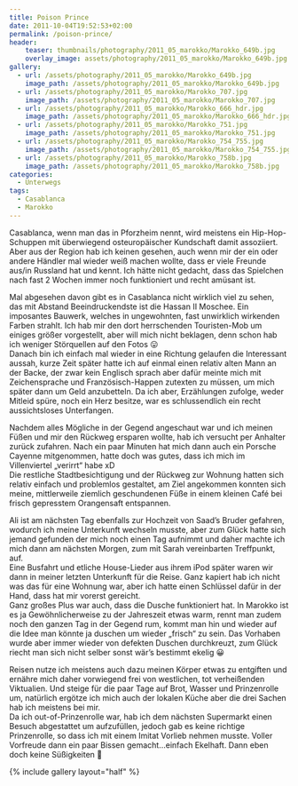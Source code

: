 ```yaml
---
title: Poison Prince
date: 2011-10-04T19:52:53+02:00
permalink: /poison-prince/
header:
    teaser: thumbnails/photography/2011_05_marokko/Marokko_649b.jpg
    overlay_image: assets/photography/2011_05_marokko/Marokko_649b.jpg
gallery:
  - url: /assets/photography/2011_05_marokko/Marokko_649b.jpg
    image_path: /assets/photography/2011_05_marokko/Marokko_649b.jpg
  - url: /assets/photography/2011_05_marokko/Marokko_707.jpg
    image_path: /assets/photography/2011_05_marokko/Marokko_707.jpg
  - url: /assets/photography/2011_05_marokko/Marokko_666_hdr.jpg
    image_path: /assets/photography/2011_05_marokko/Marokko_666_hdr.jpg
  - url: /assets/photography/2011_05_marokko/Marokko_751.jpg
    image_path: /assets/photography/2011_05_marokko/Marokko_751.jpg
  - url: /assets/photography/2011_05_marokko/Marokko_754_755.jpg
    image_path: /assets/photography/2011_05_marokko/Marokko_754_755.jpg
  - url: /assets/photography/2011_05_marokko/Marokko_758b.jpg
    image_path: /assets/photography/2011_05_marokko/Marokko_758b.jpg
categories:
  - Unterwegs
tags:
  - Casablanca
  - Marokko
---
```


Casablanca, wenn man das in Pforzheim nennt, wird meistens ein Hip-Hop-Schuppen mit überwiegend osteuropäischer Kundschaft damit assoziiert. 
Aber aus der Region hab ich keinen gesehen, auch wenn mir der ein oder andere Händler mal wieder weiß machen wollte, 
dass er viele Freunde aus/in Russland hat und kennt. Ich hätte nicht gedacht, dass das Spielchen nach fast 2 Wochen 
immer noch funktioniert und recht amüsant ist.  

Mal abgesehen davon gibt es in Casablanca nicht wirklich viel zu sehen, das mit Abstand Beeindruckendste ist die Hassan II Moschee. 
Ein imposantes Bauwerk, welches in ungewohnten, fast unwirklich wirkenden Farben strahlt. Ich hab mir den dort 
herrschenden Touristen-Mob um einiges größer vorgestellt, aber will mich nicht beklagen, denn schon hab ich weniger Störquellen auf den Fotos 😛  
Danach bin ich einfach mal wieder in eine Richtung gelaufen die Interessant aussah, kurze Zeit später hatte ich auf 
einmal einen relativ alten Mann an der Backe, der zwar kein Englisch sprach aber dafür meinte mich mit Zeichensprache und 
Französisch-Happen zutexten zu müssen, um mich später dann um Geld anzubetteln. Da ich aber, Erzählungen zufolge, 
weder Mitleid spüre, noch ein Herz besitze, war es schlussendlich ein recht aussichtsloses Unterfangen.
  
Nachdem alles Mögliche in der Gegend angeschaut war und ich meinen Füßen und mir den Rückweg ersparen wollte, 
hab ich versucht per Anhalter zurück zufahren. Nach ein paar Minuten hat mich dann auch ein Porsche Cayenne mitgenommen, 
hatte doch was gutes, dass ich mich im Villenviertel „verirrt“ habe xD  
Die restliche Stadtbesichtigung und der Rückweg zur Wohnung hatten sich relativ einfach und problemlos gestaltet, 
am Ziel angekommen konnten sich meine, mittlerweile ziemlich geschundenen Füße in einem kleinen Café bei frisch gepresstem Orangensaft entspannen.

Ali ist am nächsten Tag ebenfalls zur Hochzeit von Saad’s Bruder gefahren, wodurch ich meine Unterkunft wechseln musste, 
aber zum Glück hatte sich jemand gefunden der mich noch einen Tag aufnimmt und daher machte ich mich dann am nächsten Morgen, zum mit Sarah vereinbarten Treffpunkt, auf.  
Eine Busfahrt und etliche House-Lieder aus ihrem iPod später waren wir dann in meiner letzten Unterkunft für die Reise. 
Ganz kapiert hab ich nicht was das für eine Wohnung war, aber ich hatte einen Schlüssel dafür in der Hand, dass hat mir vorerst gereicht.  
Ganz großes Plus war auch, dass die Dusche funktioniert hat. In Marokko ist es ja Gewöhnlicherweise zu der Jahreszeit etwas warm, 
rennt man zudem noch den ganzen Tag in der Gegend rum, kommt man hin und wieder auf die Idee man könnte ja duschen um wieder „frisch“ zu sein. 
Das Vorhaben wurde aber immer wieder von defekten Duschen durchkreuzt, zum Glück riecht man sich nicht selber sonst wär’s bestimmt ekelig 😀

Reisen nutze ich meistens auch dazu meinen Körper etwas zu entgiften und ernähre mich daher vorwiegend frei von westlichen, 
tot verheißenden Viktualien. Und steige für die paar Tage auf Brot, Wasser und Prinzenrolle um, 
natürlich ergötze ich mich auch der lokalen Küche aber die drei Sachen hab ich meistens bei mir.  
Da ich out-of-Prinzenrolle war, hab ich dem nächsten Supermarkt einen Besuch abgestattet um aufzufüllen, 
jedoch gab es keine richtige Prinzenrolle, so dass ich mit einem Imitat Vorlieb nehmen musste. 
Voller Vorfreude dann ein paar Bissen gemacht…einfach Ekelhaft. Dann eben doch keine Süßigkeiten 🙁

{% include gallery layout="half" %}
